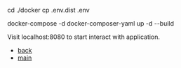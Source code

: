 cd ./docker
cp .env.dist .env

docker-compose -d docker-composer-yaml up -d --build

Visit localhost:8080 to start interact with application.

- [back](https://github.com/vkquant/12man/docs)
- [main](https://github.com/vkquant/12man)
